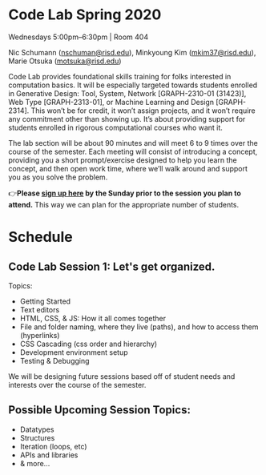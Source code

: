# Code Lab Spring 2020

Wednesdays 5:00pm–6:30pm | Room 404

Nic Schumann (nschuman@risd.edu),
Minkyoung Kim (mkim37@risd.edu),
Marie Otsuka (motsuka@risd.edu)

Code Lab provides foundational skills training for folks interested in computation basics. It will be especially targeted towards students enrolled in Generative Design: Tool, System, Network [GRAPH-2310-01 (31423)], Web Type [GRAPH-2313-01], or  Machine Learning and Design [GRAPH-2314]. This won’t be for credit, it won’t assign projects, and it won’t require any commitment other than showing up. It’s about providing support for students enrolled in rigorous computational courses who want it.

The lab section will be about 90 minutes and will meet 6 to 9 times over the course of the semester. Each meeting will consist of introducing a concept, providing you a short prompt/exercise designed to help you learn the concept, and then open work time, where we’ll walk around and support you as you solve the problem.

👉**Please [sign up here](https://docs.google.com/spreadsheets/d/1UJF4e9RK39tvByTza2kSOql0mAdfO2C_T2cvvQUYP0s/edit?usp=sharing) by the Sunday prior to the session you plan to attend.** This way we can plan for the appropriate number of students.

# Schedule

## Code Lab Session 1: Let's get organized.

Topics:
- Getting Started
- Text editors
- HTML, CSS, & JS: How it all comes together
- File and folder naming, where they live (paths), and how to access them (hyperlinks)
- CSS Cascading (css order and hierarchy) 
- Development environment setup
- Testing & Debugging

We will be designing future sessions based off of student needs and interests over the course of the semester. 

## Possible Upcoming Session Topics:
- Datatypes
- Structures
- Iteration (loops, etc)
- APIs and libraries
- & more...

